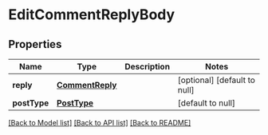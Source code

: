 # EditCommentReplyBody
## Properties

| Name | Type | Description | Notes |
|------------ | ------------- | ------------- | -------------|
| **reply** | [**CommentReply**](CommentReply.md) |  | [optional] [default to null] |
| **postType** | [**PostType**](PostType.md) |  | [default to null] |

[[Back to Model list]](../README.md#documentation-for-models) [[Back to API list]](../README.md#documentation-for-api-endpoints) [[Back to README]](../README.md)

